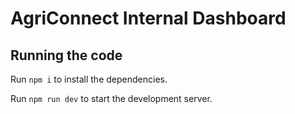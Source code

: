 
  # AgriConnect Internal Dashboard

  ## Running the code

  Run `npm i` to install the dependencies.

  Run `npm run dev` to start the development server.
